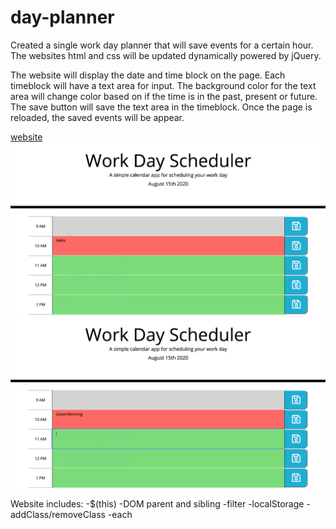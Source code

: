 # day-planner

Created a single work day planner that will save events for a certain hour. The websites html and css will be updated dynamically powered by jQuery.

The website will display the date and time block on the page. Each timeblock will have a text area for input. The background color for the text area will change color based on if the time is in the past, present or future. The save button will save the text area in the timeblock. Once the page is reloaded, the saved events will be appear.

[website](https://kpegeder.github.io/day-planner/)
![demo images](./assets/images/hello.png)
![demo images](./assets/images/goodMorning.png)

Website includes:
-\$(this)
-DOM parent and sibling
-filter
-localStorage
-addClass/removeClass
-each
